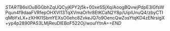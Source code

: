 $START$B6slOuBGGbhZqUQCyjKPY2j5k+00xeSSjXq/AoogBQvwjPdpE3lGfsWPqun4f9daaFVRfepOHXVl13TqXVmaOrhr8EtKCaN2Y8p/UiplUnuQ4/zbyCTIqMbYxLX+zXHKI1SbmYEXsO0ehc8ZvkeJQ7o9OencQwZosYtqKD4zENrsigX+yp4p2890PAS3LMjReuDIEBoF522Oj/wouIYtnA==$END$